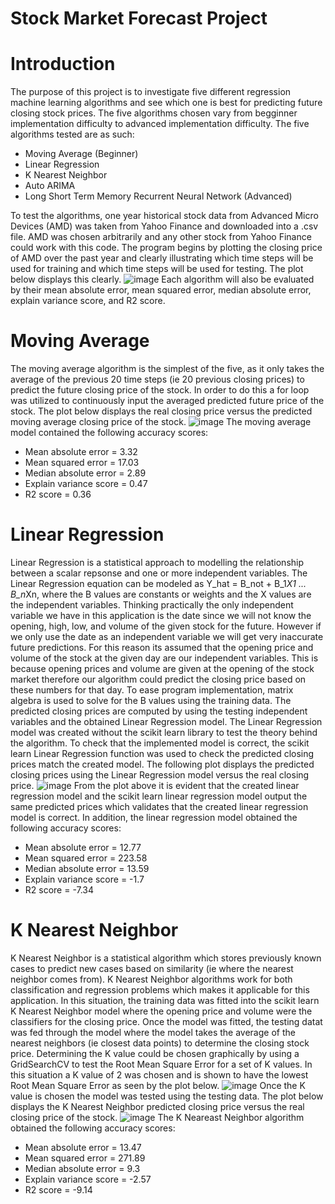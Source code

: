 # Stock Market Forecast Project

# Introduction
The purpose of this project is to investigate five different regression machine learning algorithms and see which one is best for predicting future closing stock prices. The five algorithms chosen vary from begginner implementation difficulty to advanced implementation difficulty. The five algorithms tested are as such: 
  - Moving Average (Beginner)
  - Linear Regression
  - K Nearest Neighbor
  - Auto ARIMA
  - Long Short Term Memory Recurrent Neural Network (Advanced)

To test the algorithms, one year historical stock data from Advanced Micro Devices (AMD) was taken from Yahoo Finance and downloaded into a .csv file. AMD was chosen arbitrarily and any other stock from Yahoo Finance could work with this code. The program begins by plotting the closing price of AMD over the past year and clearly illustrating which time steps will be used for training and which time steps will be used for testing. The plot below displays this clearly. 
![image](https://user-images.githubusercontent.com/37299986/117724558-edb01600-b1b1-11eb-943b-1e59e877dd7d.png)
Each algorithm will also be evaluated by their mean absolute error, mean squared error, median absolute error, explain variance score, and R2 score. 

# Moving Average
The moving average algorithm is the simplest of the five, as it only takes the average of the previous 20 time steps (ie 20 previous closing prices) to predict the future closing price of the stock. In order to do this a for loop was utilized to continuously input the averaged predicted future price of the stock. The plot below displays the real closing price versus the predicted moving average closing price of the stock. 
![image](https://user-images.githubusercontent.com/37299986/117724689-1f28e180-b1b2-11eb-9663-4067084885b9.png)
The moving average model contained the following accuracy scores: 
  - Mean absolute error = 3.32
  - Mean squared error = 17.03
  - Median absolute error = 2.89
  - Explain variance score = 0.47
  - R2 score = 0.36

# Linear Regression
Linear Regression is a statistical approach to modelling the relationship between a scalar repsonse and one or more independent variables. The Linear Regression equation can be modeled as Y_hat = B_not + B_1*X1 ... B_n*Xn, where the B values are constants or weights and the X values are the independent variables. Thinking practically the only independent variable we have in this application is the date since we will not know the opening, high, low, and volume of the given stock for the future. However if we only use the date as an independent variable we will get very inaccurate future predictions. For this reason its assumed that the opening price and volume of the stock at the given day are our independent variables. This is because opening prices and volume are given at the opening of the stock market therefore our algorithm could predict the closing price based on these numbers for that day. To ease program implementation, matrix algebra is used to solve for the B values using the training data. The predicted closing prices are computed by using the testing independent variables and the obtained Linear Regression model. 
The Linear Regression model was created without the scikit learn library to test the theory behind the algorithm. To check that the implemented model is correct, the scikit learn Linear Regression function was used to check the predicted closing prices match the created model. 
The following plot displays the predicted closing prices using the Linear Regression model versus the real closing price. 
![image](https://user-images.githubusercontent.com/37299986/117730464-5dc29a00-b1ba-11eb-83da-b3a84277ff16.png)
From the plot above it is evident that the created linear regression model and the scikit learn linear regression model output the same predicted prices which validates that the created linear regression model is correct. In addition, the linear regression model obtained the following accuracy scores: 
- Mean absolute error = 12.77
- Mean squared error = 223.58
- Median absolute error = 13.59
- Explain variance score = -1.7
- R2 score = -7.34

# K Nearest Neighbor
K Nearest Neighbor is a statistical algorithm which stores previously known cases to predict new cases based on similarity (ie where the nearest neighbor comes from). K Nearest Neighbor algorithms work for both classification and regression problems which makes it applicable for this application. In this situation, the training data was fitted into the scikit learn K Nearest Neighbor model where the opening price and volume were the classifiers for the closing price. Once the model was fitted, the testing datat was fed through the model where the model takes the average of the nearest neighbors (ie closest data points) to determine the closing stock price.
Determining the K value could be chosen graphically by using a GridSearchCV to test the Root Mean Square Error for a set of K values. In this situation a K value of 2 was chosen and is shown to have the lowest Root Mean Square Error as seen by the plot below. 
![image](https://user-images.githubusercontent.com/37299986/117736453-9b78f000-b1c5-11eb-8e3b-a4b113b6c5ed.png)
Once the K value is chosen the model was tested using the testing data. The plot below displays the K Nearest Neighbor predicted closing price versus the real closing price of the stock. 
![image](https://user-images.githubusercontent.com/37299986/117736525-d11dd900-b1c5-11eb-9d19-219e33c2e5d8.png)
The K Neareast Neighbor algorithm obtained the following accuracy scores: 
- Mean absolute error = 13.47
- Mean squared error = 271.89
- Median absolute error = 9.3
- Explain variance score = -2.57
- R2 score = -9.14
